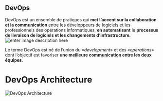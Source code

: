## DevOps

DevOps est un ensemble de pratiques qui **met l’accent sur la collaboration et la communication** entre les développeurs de logiciels et les professionnels des opérations informatiques, **en automatisant** le **processus de livraison de logiciels et les changements d’infrastructure.** 
![enter image description here](https://www.flexera.com/blog/wp-content/uploads/2014/10/Continous-Integration-and-Agile-Roadmap.png)

Le terme DevOps est né de l’union du «_development_» et des «_operations_» dont l’objectif est favoriser **une meilleure communication entre les deux équipes**.


# DevOps Architecture

![DevOps Architecture](https://static.javatpoint.com/tutorial/devops/images/devops-tutorial-2.png)
